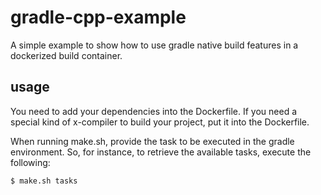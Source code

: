# gradle-cpp-example

A simple example to show how to use gradle native build features in a dockerized build container.

## usage

You need to add your dependencies into the Dockerfile. If you need a special kind of x-compiler to build your project, put it into the Dockerfile.

When running make.sh, provide the task to be executed in the gradle environment. So, for instance, to retrieve the available tasks, execute the following:

    $ make.sh tasks
